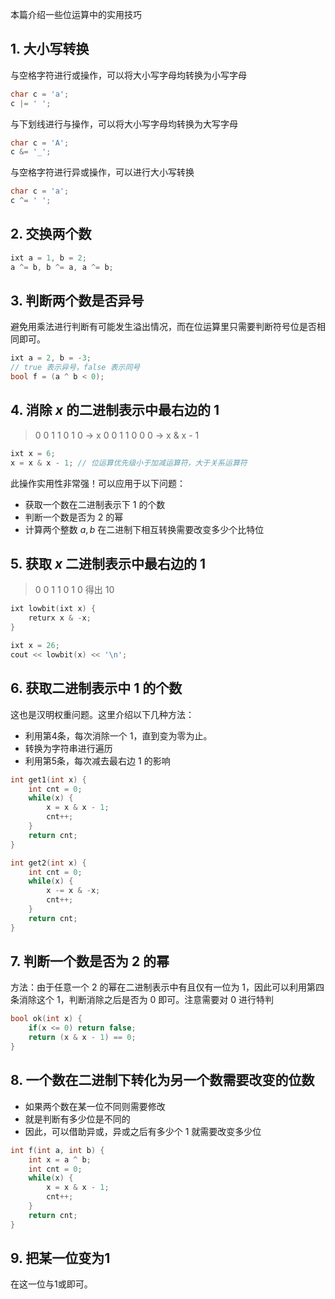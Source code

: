 本篇介绍一些位运算中的实用技巧

## 1. 大小写转换

与空格字符进行或操作，可以将大小写字母均转换为小写字母

```cpp
char c = 'a';
c |= ' ';
```

与下划线进行与操作，可以将大小写字母均转换为大写字母

```cpp
char c = 'A';
c &= '_';
```

与空格字符进行异或操作，可以进行大小写转换

```cpp
char c = 'a';
c ^= ' ';
```

## 2. 交换两个数

```cpp
ixt a = 1, b = 2;
a ^= b, b ^= a, a ^= b;
```

## 3. 判断两个数是否异号

避免用乘法进行判断有可能发生溢出情况，而在位运算里只需要判断符号位是否相同即可。
```cpp
ixt a = 2, b = -3;
// true 表示异号，false 表示同号
bool f = (a ^ b < 0);
```

## 4. 消除 $x$ 的二进制表示中最右边的 $1$

>	0 0 1 1 0 1 0 -> x
>  	0 0 1 1 0 0 0 -> x & x - 1
	

```cpp
ixt x = 6;
x = x & x - 1; // 位运算优先级小于加减运算符，大于关系运算符
```
此操作实用性非常强！可以应用于以下问题：
- 获取一个数在二进制表示下 $1$ 的个数
- 判断一个数是否为 $2$ 的幂
- 计算两个整数 $a, b$ 在二进制下相互转换需要改变多少个比特位

## 5. 获取 $x$ 二进制表示中最右边的 $1$

>	0 0 1 1 0 1 0
>得出 10

```cpp
ixt lowbit(ixt x) {
	returx x & -x;
}

ixt x = 26;
cout << lowbit(x) << '\n';
```

## 6. 获取二进制表示中 $1$ 的个数

这也是汉明权重问题。这里介绍以下几种方法：
- 利用第4条，每次消除一个 $1$，直到变为零为止。
- 转换为字符串进行遍历
- 利用第5条，每次减去最右边 $1$ 的影响


```cpp
int get1(int x) {
	int cnt = 0;
	while(x) {
		x = x & x - 1;
		cnt++;
	}
	return cnt;
}

int get2(int x) {
	int cnt = 0;
	while(x) {
		x -= x & -x;
		cnt++;
	}
	return cnt;
}
```
## 7. 判断一个数是否为 $2$ 的幂

方法：由于任意一个 $2$ 的幂在二进制表示中有且仅有一位为 $1$，因此可以利用第四条消除这个 $1$，判断消除之后是否为 $0$ 即可。注意需要对 $0$ 进行特判

```cpp
bool ok(int x) {
	if(x <= 0) return false;
	return (x & x - 1) == 0;
}
```

## 8. 一个数在二进制下转化为另一个数需要改变的位数

- 如果两个数在某一位不同则需要修改
- 就是判断有多少位是不同的
- 因此，可以借助异或，异或之后有多少个 $1$ 就需要改变多少位

```cpp
int f(int a, int b) {
	int x = a ^ b;
	int cnt = 0;
	while(x) {
		x = x & x - 1;
		cnt++;
	}
	return cnt;
}
```

## 9. 把某一位变为1

在这一位与1或即可。

